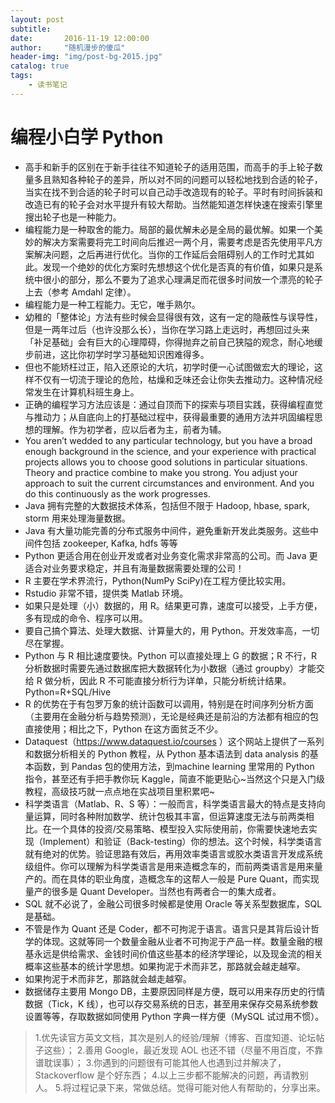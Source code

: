 ```yaml
---
layout: post
subtitle:
date:       2016-11-19 12:00:00
author:     "随机漫步的傻瓜"
header-img: "img/post-bg-2015.jpg"
catalog: true
tags:
    - 读书笔记
---
```


# 编程小白学 Python

- 高手和新手的区别在于新手往往不知道轮子的适用范围，而高手的手上轮子数量多且熟知各种轮子的差异，所以对不同的问题可以轻松地找到合适的轮子，当实在找不到合适的轮子时可以自己动手改造现有的轮子。平时有时间拆装和改造已有的轮子会对水平提升有较大帮助。当然能知道怎样快速在搜索引擎里搜出轮子也是一种能力。
- 编程能力是一种取舍的能力。局部的最优解未必是全局的最优解。如果一个美妙的解决方案需要将完工时间向后推迟一两个月，需要考虑是否先使用平凡方案解决问题，之后再进行优化。当你的工作延后会阻碍别人的工作时尤其如此。发现一个绝妙的优化方案时先想想这个优化是否真的有价值，如果只是系统中很小的部分，那么不要为了追求心理满足而花很多时间放一个漂亮的轮子上去（参考 Amdahl 定律）。
- 编程能力是一种工程能力。无它，唯手熟尔。
- 幼稚的「整体论」方法有些时候会显得很有效，这有一定的隐蔽性与误导性，但是一两年过后（也许没那么长），当你在学习路上走远时，再想回过头来「补足基础」会有巨大的心理障碍，你得抛弃之前自己狭隘的观念，耐心地缓步前进，这比你初学时学习基础知识困难得多。
- 但也不能矫枉过正，陷入还原论的大坑，初学时便一心试图做宏大的理论，这样不仅有一切流于理论的危险，枯燥和乏味还会让你失去推动力。这种情况经常发生在计算机科班生身上。
- 正确的编程学习方法应该是：通过自顶而下的探索与项目实践，获得编程直觉与推动力；从自底向上的打基础过程中，获得最重要的通用方法并巩固编程思想的理解。作为初学者，应以后者为主，前者为辅。
- You aren’t wedded to any particular technology, but you have a broad enough background in the science, and your experience with practical projects allows you to choose good solutions in particular situations. Theory and practice combine to make you strong. You adjust your approach to suit the current circumstances and environment. And you do this continuously as the work progresses.
- Java 拥有完整的大数据技术体系，包括但不限于 Hadoop, hbase, spark, storm 用来处理海量数据。
- Java 有大量功能完善的分布式服务中间件，避免重新开发此类服务。这些中间件包括 zookeeper, Kafka, hdfs 等等
- Python 更适合用在创业开发或者对业务变化需求非常高的公司。而 Java 更适合对业务要求稳定，并且有海量数据需要处理的公司！
- R 主要在学术界流行，Python(NumPy SciPy)在工程方便比较实用。
- Rstudio 非常不错，提供类 Matlab 环境。
- 如果只是处理（小）数据的，用 R。结果更可靠，速度可以接受，上手方便，多有现成的命令、程序可以用。
- 要自己搞个算法、处理大数据、计算量大的，用 Python。开发效率高，一切尽在掌握。
- Python 与 R 相比速度要快。Python 可以直接处理上 G 的数据；R 不行，R 分析数据时需要先通过数据库把大数据转化为小数据（通过 groupby）才能交给 R 做分析，因此 R 不可能直接分析行为详单，只能分析统计结果。Python=R+SQL/Hive
- R 的优势在于有包罗万象的统计函数可以调用，特别是在时间序列分析方面（主要用在金融分析与趋势预测），无论是经典还是前沿的方法都有相应的包直接使用；相比之下，Python 在这方面贫乏不少。
- Dataquest（https://www.dataquest.io/courses ）这个网站上提供了一系列和数据分析相关的 Python 教程，从 Python 基本语法到 data analysis 的基本函数，到 Pandas 包的使用方法，到machine learning 里常用的 Python 指令，甚至还有手把手教你玩 Kaggle，简直不能更贴心~当然这个只是入门级教程，高级技巧就一点点地在实战项目里积累吧~
- 科学类语言（Matlab、R、S 等）：一般而言，科学类语言最大的特点是支持向量运算，同时各种附加数学、统计包极其丰富，但运算速度无法与前两类相比。在一个具体的投资/交易策略、模型投入实际使用前，你需要快速地去实现（Implement）和验证（Back-testing）你的想法。这个时候，科学类语言就有绝对的优势。验证思路有效后，再用效率类语言或胶水类语言开发成系统级组件。你可以理解为科学类语言是用来造概念车的，而前两类语言是用来量产的。而在具体的职业角度，造概念车的这帮人一般是 Pure Quant，而实现量产的很多是 Quant Developer。当然也有两者合一的集大成者。
- SQL 就不必说了，金融公司很多时候都是使用 Oracle 等关系型数据库，SQL 是基础。
- 不管是作为 Quant 还是 Coder，都不可拘泥于语言。语言只是其背后设计哲学的体现。这就等同一个数量金融从业者不可拘泥于产品一样。数量金融的根基永远是供给需求、金钱时间价值这些基本的经济学理论，以及现金流的相关概率这些基本的统计学思想。如果拘泥于术而非艺，那路就会越走越窄。
- 如果拘泥于术而非艺，那路就会越走越窄。
- 数据储存主要用 Mongo DB，主要原因同样是方便，既可以用来存历史的行情数据（Tick，K 线），也可以存交易系统的日志，甚至用来保存交易系统参数设置等等，存取数据如同使用 Python 字典一样方便（MySQL 试过用不惯）。
>1.优先读官方英文文档，其次是别人的经验/理解（博客、百度知道、论坛帖子这些）；
>2.善用 Google，最近发现 AOL 也还不错（尽量不用百度，不靠谱耽误事）；
>3.你遇到的问题很有可能其他人也遇到过并解决了，Stackoverflow 是个好东西；
>4.以上三步都不能解决的问题，再请教别人。
>5.将过程记录下来，常做总结。觉得可能对他人有帮助的，分享出来。

